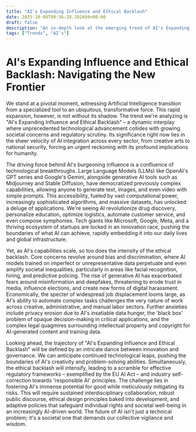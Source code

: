 ```yaml
---
title: "AI's Expanding Influence and Ethical Backlash"
date: 2025-10-08T09:56:28.392494+00:00
draft: false
description: "An in-depth look at the emerging trend of AI's Expanding Influence and Ethical Backlash and what it means for the future."
tags: ["Trends", "AI's"]
---
```


# AI's Expanding Influence and Ethical Backlash: Navigating the New Frontier

We stand at a pivotal moment, witnessing Artificial Intelligence transition from a specialized tool to an ubiquitous, transformative force. This rapid expansion, however, is not without its shadow. The trend we're analyzing is "AI's Expanding Influence and Ethical Backlash" – a dynamic interplay where unprecedented technological advancement collides with growing societal concerns and regulatory scrutiny. Its significance right now lies in the sheer velocity of AI integration across every sector, from creative arts to national security, forcing an urgent reckoning with its profound implications for humanity.

The driving force behind AI's burgeoning influence is a confluence of technological breakthroughs. Large Language Models (LLMs) like OpenAI's GPT series and Google's Gemini, alongside generative AI tools such as Midjourney and Stable Diffusion, have democratized previously complex capabilities, allowing anyone to generate text, images, and even video with simple prompts. This accessibility, fueled by vast computational power, increasingly sophisticated algorithms, and massive datasets, has unlocked a deluge of applications. We're seeing AI revolutionize drug discovery, personalize education, optimize logistics, automate customer service, and even compose symphonies. Tech giants like Microsoft, Google, Meta, and a thriving ecosystem of startups are locked in an innovation race, pushing the boundaries of what AI can achieve, rapidly embedding it into our daily lives and global infrastructure.

Yet, as AI's capabilities scale, so too does the intensity of the ethical backlash. Core concerns revolve around bias and discrimination, where AI models trained on imperfect or unrepresentative data perpetuate and even amplify societal inequalities, particularly in areas like facial recognition, hiring, and predictive policing. The rise of generative AI has exacerbated fears around misinformation and deepfakes, threatening to erode trust in media, influence elections, and create new forms of digital harassment. Economically, the specter of widespread job displacement looms large, as AI's ability to automate complex tasks challenges the very nature of work across creative, administrative, and manual labor sectors. Further anxieties include privacy erosion due to AI's insatiable data hunger, the 'black box' problem of opaque decision-making in critical applications, and the complex legal quagmires surrounding intellectual property and copyright for AI-generated content and training data.

Looking ahead, the trajectory of "AI's Expanding Influence and Ethical Backlash" will be defined by an intricate dance between innovation and governance. We can anticipate continued technological leaps, pushing the boundaries of AI's creativity and problem-solving abilities. Simultaneously, the ethical backlash will intensify, leading to a scramble for effective regulatory frameworks – exemplified by the EU AI Act – and industry self-correction towards 'responsible AI' principles. The challenge lies in fostering AI's immense potential for good while meticulously mitigating its risks. This will require sustained interdisciplinary collaboration, robust public discourse, ethical design principles baked into development, and adaptive policies that safeguard individual rights and societal well-being in an increasingly AI-driven world. The future of AI isn't just a technical problem; it's a societal one that demands our collective vigilance and wisdom.